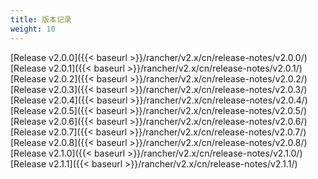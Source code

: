 ```yaml
---
title: 版本记录
weight: 10
---
```


[Release v2.0.0]({{< baseurl >}}/rancher/v2.x/cn/release-notes/v2.0.0/)\
[Release v2.0.1]({{< baseurl >}}/rancher/v2.x/cn/release-notes/v2.0.1/)\
[Release v2.0.2]({{< baseurl >}}/rancher/v2.x/cn/release-notes/v2.0.2/)\
[Release v2.0.3]({{< baseurl >}}/rancher/v2.x/cn/release-notes/v2.0.3/)\
[Release v2.0.4]({{< baseurl >}}/rancher/v2.x/cn/release-notes/v2.0.4/)\
[Release v2.0.5]({{< baseurl >}}/rancher/v2.x/cn/release-notes/v2.0.5/)\
[Release v2.0.6]({{< baseurl >}}/rancher/v2.x/cn/release-notes/v2.0.6/)\
[Release v2.0.7]({{< baseurl >}}/rancher/v2.x/cn/release-notes/v2.0.7/)\
[Release v2.0.8]({{< baseurl >}}/rancher/v2.x/cn/release-notes/v2.0.8/)\
[Release v2.1.0]({{< baseurl >}}/rancher/v2.x/cn/release-notes/v2.1.0/)\
[Release v2.1.1]({{< baseurl >}}/rancher/v2.x/cn/release-notes/v2.1.1/)